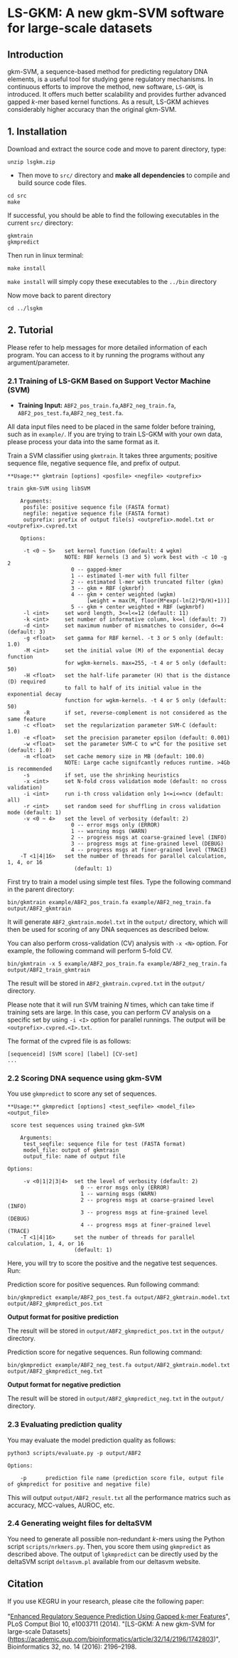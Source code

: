 # LS-GKM: A new gkm-SVM software for large-scale datasets
## Introduction
gkm-SVM, a sequence-based method for predicting regulatory DNA elements, is a useful tool for studying gene regulatory mechanisms. In continuous efforts to improve the method, new software, `LS-GKM`, is introduced.  It offers much better scalability and provides further advanced gapped *k*-mer based kernel functions.  As a result, LS-GKM achieves considerably higher accuracy than the original gkm-SVM.

## 1. Installation

Download and extract the source code and move to parent directory, type:

```
unzip lsgkm.zip
```
- Then move to `src/` directory and **make all dependencies** to compile and build source code files.

```    
cd src
make 
```
    
If successful, you should be able to find the following executables in the current `src/` directory:

    gkmtrain
    gkmpredict

Then run in linux terminal:
```    
make install
```
`make install` will simply copy these executables to the `../bin` directory

Now move back to parent directory
```
cd ../lsgkm
```

## 2. Tutorial

Please refer to help messages for more detailed information of each program. You can access to it by running the programs without any argument/parameter.
  

### 2.1 Training of LS-GKM Based on Support Vector Machine (SVM)

- **Training** 
**Input:** `ABF2_pos_train.fa`,`ABF2_neg_train.fa`, `ABF2_pos_test.fa`,`ABF2_neg_test.fa`. 

All data input files need to be placed in the same folder before training, such as in `example/`. If you are trying to train LS-GKM with your own data, please process your data into the same format as it.

Train a SVM classifier using `gkmtrain`. It takes three arguments; positive sequence file, negative sequence file, and prefix of output.


    **Usage:** gkmtrain [options] <posfile> <negfile> <outprefix>

    train gkm-SVM using libSVM
```
    Arguments:
     posfile: positive sequence file (FASTA format)
     negfile: negative sequence file (FASTA format)
     outprefix: prefix of output file(s) <outprefix>.model.txt or <outprefix>.cvpred.txt

    Options:
 
     -t <0 ~ 5>   set kernel function (default: 4 wgkm)
                  NOTE: RBF kernels (3 and 5) work best with -c 10 -g 2
                    0 -- gapped-kmer
                    1 -- estimated l-mer with full filter
                    2 -- estimated l-mer with truncated filter (gkm)
                    3 -- gkm + RBF (gkmrbf)
                    4 -- gkm + center weighted (wgkm)
                         [weight = max(M, floor(M*exp(-ln(2)*D/H)+1))]
                    5 -- gkm + center weighted + RBF (wgkmrbf)
     -l <int>     set word length, 3<=l<=12 (default: 11)
     -k <int>     set number of informative column, k<=l (default: 7)
     -d <int>     set maximum number of mismatches to consider, d<=4 (default: 3)
     -g <float>   set gamma for RBF kernel. -t 3 or 5 only (default: 1.0)
     -M <int>     set the initial value (M) of the exponential decay function
                  for wgkm-kernels. max=255, -t 4 or 5 only (default: 50)
     -H <float>   set the half-life parameter (H) that is the distance (D) required
                  to fall to half of its initial value in the exponential decay
                  function for wgkm-kernels. -t 4 or 5 only (default: 50)
     -R           if set, reverse-complement is not considered as the same feature
     -c <float>   set the regularization parameter SVM-C (default: 1.0)
     -e <float>   set the precision parameter epsilon (default: 0.001)
     -w <float>   set the parameter SVM-C to w*C for the positive set (default: 1.0)
     -m <float>   set cache memory size in MB (default: 100.0)
                  NOTE: Large cache signifcantly reduces runtime. >4Gb is recommended
     -s           if set, use the shrinking heuristics
     -x <int>     set N-fold cross validation mode (default: no cross validation)
     -i <int>     run i-th cross validation only 1<=i<=ncv (default: all)
     -r <int>     set random seed for shuffling in cross validation mode (default: 1)
     -v <0 ~ 4>   set the level of verbosity (default: 2)
                    0 -- error msgs only (ERROR)
                    1 -- warning msgs (WARN)
                    2 -- progress msgs at coarse-grained level (INFO)
                    3 -- progress msgs at fine-grained level (DEBUG)
                    4 -- progress msgs at finer-grained level (TRACE)
    -T <1|4|16>   set the number of threads for parallel calculation, 1, 4, or 16
                     (default: 1)
```


First try to train a model using simple test files. Type the following command in the parent directory:


```
bin/gkmtrain example/ABF2_pos_train.fa example/ABF2_neg_train.fa output/ABF2_gkmtrain
```

It will generate `ABF2_gkmtrain.model.txt` in the `output/` directory, which will then be used for scoring of any DNA sequences as described below.

You can also perform cross-validation (CV) analysis with `-x <N>` option. For example, the following command will perform 5-fold CV. 

```
bin/gkmtrain -x 5 example/ABF2_pos_train.fa example/ABF2_neg_train.fa output/ABF2_train_gkmtrain
```
The result will be stored in `ABF2_gkmtrain.cvpred.txt` in the `output/` directory.

Please note that it will run SVM training *N* times, which can take time if training sets are large. In this case, you can perform CV analysis on a specific set by using `-i <I>` option for parallel runnings. The output will be `<outprefix>.cvpred.<I>.txt`.

The format of the cvpred file is as follows:
  
    [sequenceid] [SVM score] [label] [CV-set]
    ...

### 2.2 Scoring DNA sequence using gkm-SVM

You use `gkmpredict` to score any set of sequences.

    **Usage:** gkmpredict [options] <test_seqfile> <model_file> <output_file>

     score test sequences using trained gkm-SVM
```
    Arguments:
     test_seqfile: sequence file for test (FASTA format)
     model_file: output of gkmtrain
     output_file: name of output file

Options:

     -v <0|1|2|3|4>  set the level of verbosity (default: 2)
                       0 -- error msgs only (ERROR)
                       1 -- warning msgs (WARN)
                       2 -- progress msgs at coarse-grained level (INFO)
                       3 -- progress msgs at fine-grained level (DEBUG)
                       4 -- progress msgs at finer-grained level (TRACE)
    -T <1|4|16>      set the number of threads for parallel calculation, 1, 4, or 16
                     (default: 1)
```
Here, you will try to score the positive and the negative test sequences. Run:

Prediction score for positive sequences. Run following command:

```        
bin/gkmpredict example/ABF2_pos_test.fa output/ABF2_gkmtrain.model.txt output/ABF2_gkmpredict_pos.txt
```
**Output format for positive prediction**

The result will be stored in `output/ABF2_gkmpredict_pos.txt` in the `output/` directory.

Prediction score for negative sequences. Run following command:

```
bin/gkmpredict example/ABF2_neg_test.fa output/ABF2_gkmtrain.model.txt output/ABF2_gkmpredict_neg.txt
```
  
**Output format for negative prediction**

The result will be stored in `output/ABF2_gkmpredict_neg.txt` in the `output/` directory.
  
### 2.3 Evaluating prediction quality 

You may evaluate the model prediction quality as follows:

``` 
python3 scripts/evaluate.py -p output/ABF2

Options:

    -p 	    prediction file name (prediction score file, output file of gkmpredict for positive and negative file)
```

This will output `output/ABF2_result.txt` all the performance matrics such as accuracy, MCC-values, AUROC, etc.

### 2.4 Generating weight files for deltaSVM

You need to generate all possible non-redundant *k*-mers using the Python script `scripts/nrkmers.py`. Then, you score them using `gkmpredict` as described above. The output of `lgkmpredict` can be directly used by the deltaSVM script `deltasvm.pl` available from our deltasvm website.

## Citation

If you use KEGRU in your research, please cite the following paper:</br>
<br/>
"[Enhanced Regulatory Sequence Prediction Using Gapped k-mer Features](https://journals.plos.org/ploscompbiol/article?id=10.1371/journal.pcbi.1003711)",<br/>
PLoS Comput Biol 10, e1003711 (2014).
"[LS-GKM: A new gkm-SVM for large-scale Datasets] (https://academic.oup.com/bioinformatics/article/32/14/2196/1742803)",<br/>
Bioinformatics 32, no. 14 (2016): 2196–2198.
